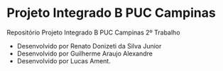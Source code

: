 # Projeto Integrado B PUC Campinas
Repositório Projeto Integrado B PUC Campinas 2º Trabalho

- Desenvolvido por Renato Donizeti da Silva Junior
- Desenvolvido por Guilherme Araujo Alexandre
- Desenvolvido por Lucas Ament.
